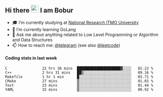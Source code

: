 ## Hi there <img src="https://media.giphy.com/media/hvRJCLFzcasrR4ia7z/giphy.gif" width="25px" height="25px"> I am Bobur

- :mortar_board: I’m currently studying at [National Research ITMO University](https://itmo.ru/)
- :seedling: I’m currently learning GoLang
- :speech_balloon: Ask me about anything related to Low Level Programming or Algorithm and Data Structures
- :mailbox: How to reach me: [@telegram](https://t.me/octoant) (see also [@leetcode](https://leetcode.com/octoant/))    

#### Coding stats in last week

<!--START_SECTION:waka-->

```text
C                22 hrs 36 mins  ████████████████████▓░░░░   82.22 %
C++              2 hrs 31 mins   ██▒░░░░░░░░░░░░░░░░░░░░░░   09.16 %
Makefile         1 hr 1 min      █░░░░░░░░░░░░░░░░░░░░░░░░   03.71 %
CMake            27 mins         ▒░░░░░░░░░░░░░░░░░░░░░░░░   01.65 %
Text             23 mins         ▒░░░░░░░░░░░░░░░░░░░░░░░░   01.44 %
YAML             15 mins         ▒░░░░░░░░░░░░░░░░░░░░░░░░   00.92 %
```

<!--END_SECTION:waka-->
